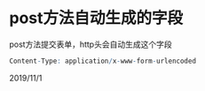 # post方法自动生成的字段

post方法提交表单，http头会自动生成这个字段  
```r
Content-Type: application/x-www-form-urlencoded
```


2019/11/1  
